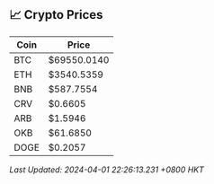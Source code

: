 ## 📈 Crypto Prices

| Coin | Price |
| ---- | ----- |
| BTC | $69550.0140 |
| ETH | $3540.5359 |
| BNB | $587.7554 |
| CRV | $0.6605 |
| ARB | $1.5946 |
| OKB | $61.6850 |
| DOGE | $0.2057 |

_Last Updated: 2024-04-01 22:26:13.231 +0800 HKT_